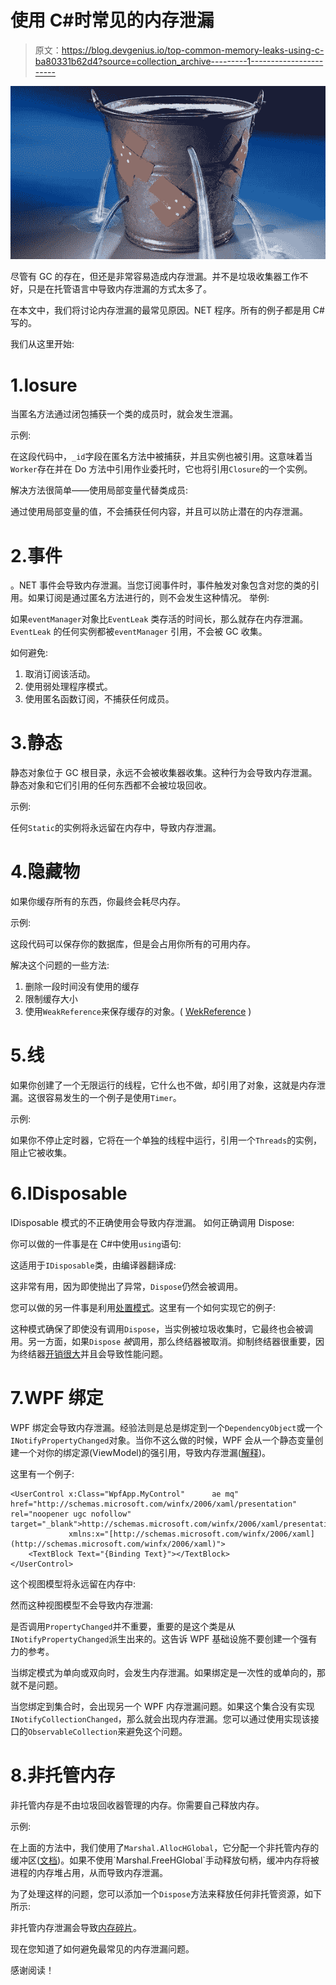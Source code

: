 # 使用 C#时常见的内存泄漏

> 原文：<https://blog.devgenius.io/top-common-memory-leaks-using-c-ba80331b62d4?source=collection_archive---------1----------------------->

![](img/e3f5fbb1e9c4268e4d60360b89a79b10.png)

尽管有 GC 的存在，但还是非常容易造成内存泄漏。并不是垃圾收集器工作不好，只是在托管语言中导致内存泄漏的方式太多了。

在本文中，我们将讨论内存泄漏的最常见原因。NET 程序。所有的例子都是用 C#写的。

我们从这里开始:

# 1.losure

当匿名方法通过闭包捕获一个类的成员时，就会发生泄漏。

示例:

在这段代码中，`_id`字段在匿名方法中被捕获，并且实例也被引用。这意味着当`Worker`存在并在 Do 方法中引用作业委托时，它也将引用`Closure`的一个实例。

解决方法很简单——使用局部变量代替类成员:

通过使用局部变量的值，不会捕获任何内容，并且可以防止潜在的内存泄漏。

# 2.事件

。NET 事件会导致内存泄漏。当您订阅事件时，事件触发对象包含对您的类的引用。如果订阅是通过匿名方法进行的，则不会发生这种情况。
举例:

如果`eventManager`对象比`EventLeak` 类存活的时间长，那么就存在内存泄漏。`EventLeak` 的任何实例都被`eventManager` 引用，不会被 GC 收集。

如何避免:

1.  取消订阅该活动。
2.  使用弱处理程序模式。
3.  使用匿名函数订阅，不捕获任何成员。

# 3.静态

静态对象位于 GC 根目录，永远不会被收集器收集。这种行为会导致内存泄漏。静态对象和它们引用的任何东西都不会被垃圾回收。

示例:

任何`Static`的实例将永远留在内存中，导致内存泄漏。

# 4.隐藏物

如果你缓存所有的东西，你最终会耗尽内存。

示例:

这段代码可以保存你的数据库，但是会占用你所有的可用内存。

解决这个问题的一些方法:

1.  删除一段时间没有使用的缓存
2.  限制缓存大小
3.  使用`WeakReference`来保存缓存的对象。( [WekReference](https://docs.microsoft.com/en-us/dotnet/api/system.weakreference?view=net-5.0) )

# 5.线

如果你创建了一个无限运行的线程，它什么也不做，却引用了对象，这就是内存泄漏。这很容易发生的一个例子是使用`Timer`。

示例:

如果你不停止定时器，它将在一个单独的线程中运行，引用一个`Threads`的实例，阻止它被收集。

# 6.IDisposable

IDisposable 模式的不正确使用会导致内存泄漏。
如何正确调用 Dispose:

你可以做的一件事是在 C#中使用`using`语句:

这适用于`IDisposable`类，由编译器翻译成:

这非常有用，因为即使抛出了异常，`Dispose`仍然会被调用。

您可以做的另一件事是利用[处置模式](https://docs.microsoft.com/en-us/dotnet/standard/garbage-collection/implementing-dispose)。这里有一个如何实现它的例子:

这种模式确保了即使没有调用`Dispose`，当实例被垃圾收集时，它最终也会被调用。另一方面，如果`Dispose` *被*调用，那么终结器被取消。抑制终结器很重要，因为终结器[开销很大](https://docs.microsoft.com/en-us/dotnet/csharp/programming-guide/classes-and-structs/destructors)并且会导致性能问题。

# 7.WPF 绑定

WPF 绑定会导致内存泄漏。经验法则是总是绑定到一个`DependencyObject`或一个`INotifyPropertyChanged`对象。当你不这么做的时候，WPF 会从一个静态变量创建一个对你的绑定源(ViewModel)的强引用，导致内存泄漏([解释](https://stackoverflow.com/a/18543350/1229063))。

这里有一个例子:

```
<UserControl x:Class="WpfApp.MyControl"      ae mq" href="http://schemas.microsoft.com/winfx/2006/xaml/presentation" rel="noopener ugc nofollow" target="_blank">http://schemas.microsoft.com/winfx/2006/xaml/presentation"
             xmlns:x="[http://schemas.microsoft.com/winfx/2006/xaml](http://schemas.microsoft.com/winfx/2006/xaml)">
    <TextBlock Text="{Binding Text}"></TextBlock>
</UserControl>
```

这个视图模型将永远留在内存中:

然而这种视图模型不会导致内存泄漏:

是否调用`PropertyChanged`并不重要，重要的是这个类是从`INotifyPropertyChanged`派生出来的。这告诉 WPF 基础设施不要创建一个强有力的参考。

当绑定模式为单向或双向时，会发生内存泄漏。如果绑定是一次性的或单向的，那就不是问题。

当您绑定到集合时，会出现另一个 WPF 内存泄漏问题。如果这个集合没有实现`INotifyCollectionChanged`，那么就会出现内存泄漏。您可以通过使用实现该接口的`ObservableCollection`来避免这个问题。

# 8.非托管内存

非托管内存是不由垃圾回收器管理的内存。你需要自己释放内存。

示例:

在上面的方法中，我们使用了`Marshal.AllocHGlobal`，它分配一个非托管内存的缓冲区([文档](https://docs.microsoft.com/en-us/dotnet/api/system.runtime.interopservices.marshal.allochglobal?redirectedfrom=MSDN&view=netframework-4.7.2#System_Runtime_InteropServices_Marshal_AllocHGlobal_System_Int32_))。如果不使用`Marshal.FreeHGlobal`手动释放句柄，缓冲内存将被进程的内存堆占用，从而导致内存泄漏。

为了处理这样的问题，您可以添加一个`Dispose`方法来释放任何非托管资源，如下所示:

非托管内存泄漏会导致[内存碎片](https://stackoverflow.com/questions/3770457/what-is-memory-fragmentation)。

现在您知道了如何避免最常见的内存泄漏问题。

感谢阅读！